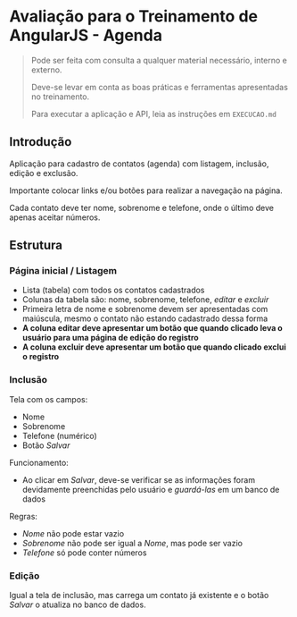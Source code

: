 # Avaliação para o Treinamento de AngularJS - Agenda

> Pode ser feita com consulta a qualquer material necessário, interno e externo.
>
> Deve-se levar em conta as boas práticas e ferramentas apresentadas no treinamento.
>
> Para executar a aplicação e API, leia as instruções em `EXECUCAO.md`

## Introdução

Aplicação para cadastro de contatos (agenda) com listagem, inclusão, edição e exclusão.

Importante colocar links e/ou botões para realizar a navegação na página.

Cada contato deve ter nome, sobrenome e telefone, onde o último deve apenas aceitar números.

## Estrutura

### Página inicial / Listagem

* Lista (tabela) com todos os contatos cadastrados
* Colunas da tabela são: nome, sobrenome, telefone, _editar_ e _excluir_
* Primeira letra de nome e sobrenome devem ser apresentadas com maiúscula, mesmo o contato não estando cadastrado dessa forma
* **A coluna editar deve apresentar um botão que quando clicado leva o usuário para uma página de edição do registro**
* **A coluna excluir deve apresentar um botão que quando clicado exclui o registro**

### Inclusão

Tela com os campos:

* Nome
* Sobrenome
* Telefone (numérico)
* Botão _Salvar_

Funcionamento:

* Ao clicar em _Salvar_, deve-se verificar se as informações foram devidamente preenchidas pelo usuário e _guardá-las_ em um banco de dados

Regras:

* _Nome_ não pode estar vazio
* _Sobrenome_ não pode ser igual a _Nome_, mas pode ser vazio
* _Telefone_ só pode conter números

### Edição

Igual a tela de inclusão, mas carrega um contato já existente e o botão _Salvar_ o atualiza no banco de dados.
